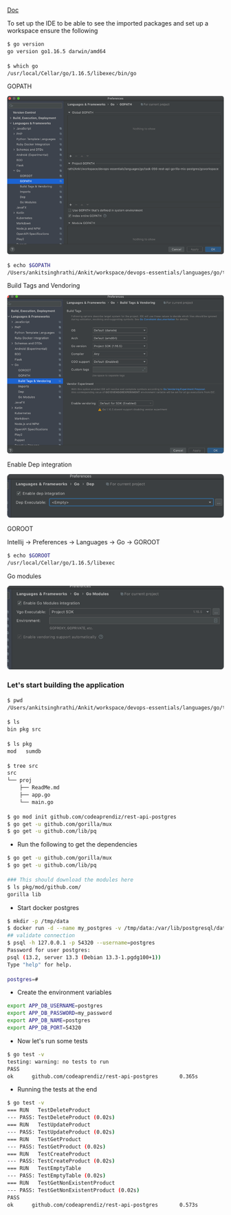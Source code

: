 
[Doc](https://semaphoreci.com/community/tutorials/building-and-testing-a-rest-api-in-go-with-gorilla-mux-and-postgresql)

To set up the IDE to be able to see the imported packages and set up a workspace ensure the following

```bash
$ go version
go version go1.16.5 darwin/amd64

$ which go
/usr/local/Cellar/go/1.16.5/libexec/bin/go
```

GOPATH

![](../../../../../../images/languages/go/task-056-rest-api-gorilla-mix-postgres/goworkspace/src/proj/GOPATH.png)

```bash
$ echo $GOPATH
/Users/ankitsinghrathi/Ankit/workspace/devops-essentials/languages/go/task-056-rest-api-gorilla-mix-postgres/goworkspace
```


Build Tags and Vendoring

![](../../../../../../images/languages/go/task-056-rest-api-gorilla-mix-postgres/goworkspace/src/proj/build-tags-and-vendoring.png)

Enable Dep integration

![](../../../../../../images/languages/go/task-056-rest-api-gorilla-mix-postgres/goworkspace/src/proj/dep-integration.png)


GOROOT

Intellij -> Preferences -> Languages -> Go -> GOROOT
```bash
$ echo $GOROOT
/usr/local/Cellar/go/1.16.5/libexec
```



Go modules

![](../../../../../../images/languages/go/task-056-rest-api-gorilla-mix-postgres/goworkspace/src/proj/go-modules.png)


### Let's start building the application

```bash
$ pwd        
/Users/ankitsinghrathi/Ankit/workspace/devops-essentials/languages/go/task-056-rest-api-gorilla-mix-postgres/goworkspace

$ ls
bin pkg src

$ ls pkg                                                                            
mod   sumdb

$ tree src
src
└── proj
    ├── ReadMe.md
    ├── app.go
    └── main.go

$ go mod init github.com/codeaprendiz/rest-api-postgres
$ go get -u github.com/gorilla/mux 
$ go get -u github.com/lib/pq
```

- Run the following to get the dependencies
```bash
$ go get -u github.com/gorilla/mux 
$ go get -u github.com/lib/pq

### This should download the modules here 
$ ls pkg/mod/github.com/
gorilla lib
```

- Start docker postgres

```bash
$ mkdir -p /tmp/data
$ docker run -d --name my_postgres -v /tmp/data:/var/lib/postgresql/data -p 54320:5432 -e POSTGRES_PASSWORD=my_password postgres
## validate connection
$ psql -h 127.0.0.1 -p 54320 --username=postgres
Password for user postgres: 
psql (13.2, server 13.3 (Debian 13.3-1.pgdg100+1))
Type "help" for help.

postgres=#
```

- Create the environment variables

```bash
export APP_DB_USERNAME=postgres
export APP_DB_PASSWORD=my_password
export APP_DB_NAME=postgres
export APP_DB_PORT=54320          
```

- Now let's run some tests

```bash
$ go test -v                                    
testing: warning: no tests to run
PASS
ok      github.com/codeaprendiz/rest-api-postgres       0.365s
```


- Running the tests at the end 

```bash
$ go test -v
=== RUN   TestDeleteProduct
--- PASS: TestDeleteProduct (0.02s)
=== RUN   TestUpdateProduct
--- PASS: TestUpdateProduct (0.02s)
=== RUN   TestGetProduct
--- PASS: TestGetProduct (0.02s)
=== RUN   TestCreateProduct
--- PASS: TestCreateProduct (0.02s)
=== RUN   TestEmptyTable
--- PASS: TestEmptyTable (0.02s)
=== RUN   TestGetNonExistentProduct
--- PASS: TestGetNonExistentProduct (0.02s)
PASS
ok      github.com/codeaprendiz/rest-api-postgres       0.573s

```